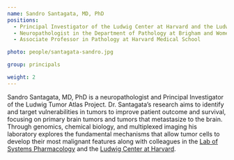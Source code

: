 ```yaml
---
name: Sandro Santagata, MD, PhD
positions:
  - Principal Investigator of the Ludwig Center at Harvard and the Ludwig Tumor Atlas Project 
  - Neuropathologist in the Department of Pathology at Brigham and Women’s Hospital
  - Associate Professor in Pathology at Harvard Medical School

photo: people/santagata-sandro.jpg

group: principals

weight: 2
---
```


Sandro Santagata, MD, PhD is a neuropathologist and Principal Investigator of the Ludwig Tumor Atlas Project. Dr. Santagata’s research aims to identify and target vulnerabilities in tumors to improve patient outcome and survival, focusing on primary brain tumors and tumors that metastasize to the brain. Through genomics, chemical biology, and multiplexed imaging his laboratory explores the fundamental mechanisms that allow tumor cells to develop their most malignant features along with colleagues in the [Lab of Systems Pharmacology](https://hits.harvard.edu/the-program/laboratory-of-systems-pharmacology/about/) and the [Ludwig Center at Harvard](https://ludwigcenter.hms.harvard.edu/).
